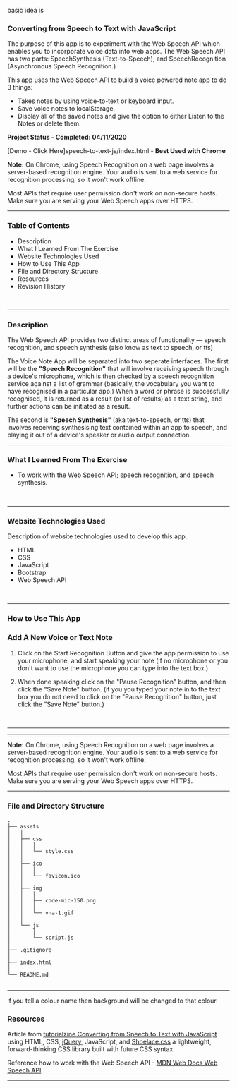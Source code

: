 basic idea is
### Converting from Speech to Text with JavaScript

The purpose of this app is to experiment with the Web Speech API which enables you to incorporate voice data into web apps. The Web Speech API has two parts: SpeechSynthesis (Text-to-Speech), and SpeechRecognition (Asynchronous Speech Recognition.)

This app uses the Web Speech API to build a voice powered note app to do 3 things:

 - Takes notes by using voice-to-text or keyboard input.
 - Save voice notes to localStorage.
 - Display all of the saved notes and give the option to either Listen to the Notes or delete them.






__Project Status - Completed: 04/11/2020__

[Demo - Click Here]speech-to-text-js/index.html - __Best Used with Chrome__

__Note:__ On Chrome, using Speech Recognition on a web page involves a server-based recognition engine. Your audio is sent to a web service for recognition processing, so it won't work offline.
<br>

Most APIs that require user permission don't work on non-secure hosts. Make sure you are serving your Web Speech apps over HTTPS.
<br>

----

### Table of Contents

  -  Description
  -  What I Learned From The Exercise
  -  Website Technologies Used
  -  How to Use This App
  -  File and Directory Structure
  -  Resources
  -  Revision History  
<br>

----


### Description

The Web Speech API provides two distinct areas of functionality — speech recognition, and speech synthesis (also know as text to speech, or tts) 

The Voice Note App will be separated into two seperate interfaces. The first will be the __"Speech Recognition"__ that will involve receiving speech through a device's microphone, which is then checked by a speech recognition service against a list of grammar (basically, the vocabulary you want to have recognised in a particular app.) When a word or phrase is successfully recognised, it is returned as a result (or list of results) as a text string, and further actions can be initiated as a result.

The second is __"Speech Synthesis"__ (aka text-to-speech, or tts) that involves receiving synthesising text contained within an app to speech, and playing it out of a device's speaker or audio output connection.
<br>


----


### What I Learned From The Exercise
- To work with the Web Speech API; speech recognition, and speech synthesis.
<br>

----


### Website Technologies Used

Description of website technologies used to develop this app.

- HTML
- CSS
- JavaScript
- Bootstrap
- Web Speech API
<br>

----


### How to Use This App

### Add A New Voice or Text Note
1. ​Click on the Start Recognition Button and give the app permission to use your microphone, and start speaking your note (if no microphone or you don't want to use the microphone you can type into the text box.)

2. ​When done speaking click on the "Pause Recognition" button, and then click the "Save Note" button. (if you you typed your note in to the text box you do not need to click on the "Pause Recognition" button, just click the "Save Note" button.) 
<br>

----

----




__Note:__ On Chrome, using Speech Recognition on a web page involves a server-based recognition engine. Your audio is sent to a web service for recognition processing, so it won't work offline.
<br>

Most APIs that require user permission don't work on non-secure hosts. Make sure you are serving your Web Speech apps over HTTPS.
<br>


----

### File and Directory Structure

```
.
├── assets
│   │
│   ├── css
│   │   │
│   │   └── style.css
│   │
│   ├── ico
│   │   │
│   │   └── favicon.ico
│   │
│   ├── img
│   │   │
│   │   ├── code-mic-150.png
│   │   │
│   │   └── vna-1.gif
│   │
│   └── js
│       │
│       └── script.js
│ 
├── .gitignore
│
├── index.html
│
└── README.md     
       
```

----
if you tell a colour name then background will be changed to that colour.


### Resources

Article from [tutorialzine Converting from Speech to Text with JavaScript](https://tutorialzine.com/2017/08/converting-from-speech-to-text-with-javascript) using HTML, CSS, [jQuery](https://jquery.com/), JavaScript, and [Shoelace.css](https://shoelace.style/index.html) a lightweight, forward-thinking CSS library built with future CSS syntax.
 
Reference how to work with the Web Speech API - [MDN Web Docs Web Speech API](https://developer.mozilla.org/en-US/docs/Web/API/Web_Speech_API)
<br>

----

